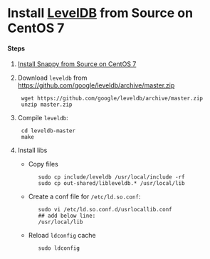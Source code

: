 # Install [LevelDB](https://github.com/google/leveldb) from Source on CentOS 7

#### Steps
1. [Install Snappy from Source on CentOS 7](https://github.com/northbright/Notes/blob/master/snappy/install-snappy-from-source-on-centos-7.md) 

2. Download `leveldb` from <https://github.com/google/leveldb/archive/master.zip>

        wget https://github.com/google/leveldb/archive/master.zip
        unzip master.zip

3. Compile `leveldb`:

        cd leveldb-master
        make

4. Install libs
   * Copy files

            sudo cp include/leveldb /usr/local/include -rf
            sudo cp out-shared/libleveldb.* /usr/local/lib

   * Create a conf file for `/etc/ld.so.conf`:

            sudo vi /etc/ld.so.conf.d/usrlocallib.conf
            ## add below line:
            /usr/local/lib

   * Reload `ldconfig` cache

            sudo ldconfig

